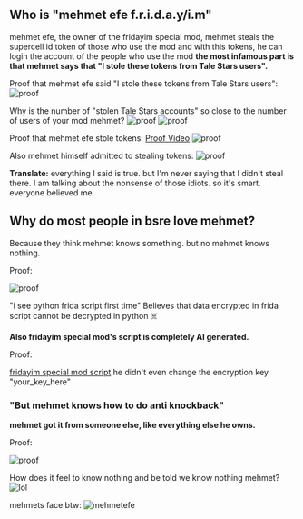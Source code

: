 ## Who is "mehmet efe f.r.i.d.a.y/i.m"

mehmet efe, the owner of the fridayim special mod,
mehmet steals the supercell id token of those who use the mod
and with this tokens, he can login the account of the people who use the mod
**the most infamous part is that mehmet says that "I stole these tokens from Tale Stars users".**

Proof that mehmet efe said "I stole these tokens from Tale Stars users":
![proof](https://github.com/TaleTeam/mehmetefefridayim/blob/main/images/img6.png?raw=true)

Why is the number of "stolen Tale Stars accounts" so close to the number of users of your mod mehmet?
![proof](https://github.com/TaleTeam/mehmetefefridayim/blob/main/images/img8.png?raw=true)
![proof](https://github.com/TaleTeam/mehmetefefridayim/blob/main/images/img7.png?raw=true)

Proof that mehmet efe stole tokens:
[Proof Video](https://vimeo.com/1061349822/bf9ada8ba1?ts=0&share=copy)
![proof](https://github.com/TaleTeam/mehmetefefridayim/blob/main/images/img3.png?raw=true)

Also mehmet himself admitted to stealing tokens:
![proof](https://github.com/TaleTeam/mehmetefefridayim/blob/main/images/img2.png?raw=true)

**Translate:**
everything I said is true.
but I'm never saying that I didn't steal there.
I am talking about the nonsense of those idiots.
so it's smart.
everyone believed me.

## Why do most people in bsre love mehmet?

Because they think mehmet knows something.
but no mehmet knows nothing.

Proof:

![proof](https://github.com/TaleTeam/mehmetefefridayim/blob/main/images/img4.png?raw=true)

"i see python frida script first time"
Believes that data encrypted in frida script cannot be decrypted in python ☠️

**Also fridayim special mod's script is completely AI generated.**

Proof:

[fridayim special mod script](https://github.com/TaleTeam/mehmetefefridayim/blob/main/fridayimmodscript.js)
he didn't even change the encryption key "your_key_here"

### "But mehmet knows how to do anti knockback"

**mehmet got it from someone else, like everything else he owns.**

Proof:

![proof](https://github.com/TaleTeam/mehmetefefridayim/blob/main/images/img5.png?raw=true)

How does it feel to know nothing and be told we know nothing mehmet?
![lol](https://github.com/TaleTeam/mehmetefefridayim/blob/main/images/img1.jpg?raw=true)

mehmets face btw:
![mehmetefe](https://github.com/TaleTeam/mehmetefefridayim/blob/main/images/mehmetefe.png?raw=true)
